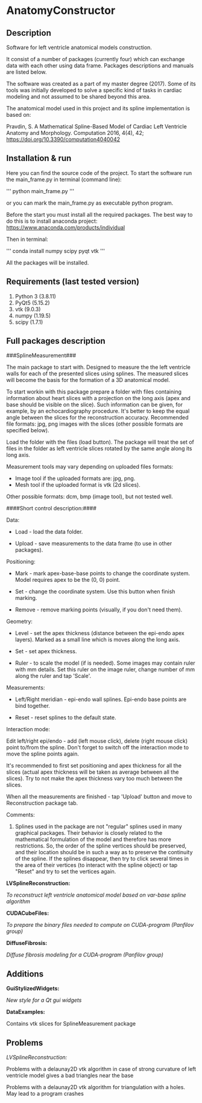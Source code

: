 # AnatomyConstructor

## Description
Software for left ventricle anatomical models construction.

It consist of a number of packages (currently four) which can exchange data with each other using data frame. Packages descriptions and manuals are listed below.

The software was created as a part of my master degree (2017). Some of its tools was initially developed to solve a specific kind of tasks in cardiac modeling and not assumed to be shared beyond this area.

The anatomical model used in this project and its spline implementation is based on:

Pravdin, S. A Mathematical Spline-Based Model of Cardiac Left Ventricle Anatomy and Morphology. Computation 2016, 4(4), 42; https://doi.org/10.3390/computation4040042

## Installation & run
Here you can find the source code of the project. To start the software run the main_frame.py in terminal (command line):

'''
python main_frame.py
'''

or you can mark the main_frame.py as executable python program.  

Before the start you must install all the required packages. The best way to do this is to install anaconda project: https://www.anaconda.com/products/individual

Then in terminal:

'''
conda install numpy scipy pyqt vtk
'''

All the packages will be installed.

## Requirements (last tested version)
1. Python 3 (3.8.11)
2. PyQt5 (5.15.2)
3. vtk (9.0.3)
4. numpy (1.19.5)
5. scipy (1.7.1)

## Full packages description

###SplineMeasurement###

The main package to start with. Designed to measure the the left ventricle walls for each of the presented slices using splines. The measured slices will become the basis for the formation of a 3D anatomical model.

To start workin with this package prepare a folder with files containing information about heart slices with a projection on the long axis (apex and base should be visible on the slice). Such information can be given, for example, by an echocardiography procedure. It's better to keep the equal angle between the slices for the reconstruction accuracy. Recommended file formats: jpg, png images with the slices (other possible formats are specified below).

Load the folder with the files (load button). The package will treat the set of files in the folder as left ventricle slices rotated by the same angle along its long axis.

Measurement tools may vary depending on uploaded files formats:
- Image tool if the uploaded formats are: jpg, png.
- Mesh tool if the uploaded format is vtk (2d slices).

Other possible formats: dcm, bmp (image tool), but not tested well.

####Short control description:####

Data:

- Load - load the data folder.

- Upload - save measurements to the data frame (to use in other packages).

Positioning:

- Mark - mark apex-base-base points to change the coordinate system. Model requires apex to be the (0, 0) point.

- Set - change the coordinate system. Use this button when finish marking.

- Remove - remove marking points (visually, if you don't need them).

Geometry:

- Level - set the apex thickness (distance between the epi-endo apex layers). Marked as a small line which is moves along the long axis.

- Set - set apex thickness.

- Ruler - to scale the model (if is needed). Some images may contain ruler with mm details. Set this ruler on the image ruler, change number of mm along the ruler and tap 'Scale'.

Measurements:

- Left/Right meridian - epi-endo wall splines. Epi-endo base points are bind together.

- Reset - reset splines to the default state.

Interaction mode:

Edit left/right epi/endo - add (left mouse click), delete (right mouse click) point to/from the spline. Don't forget to switch off the interaction mode to move the spline points again.

It's recommended to first set positioning and apex thickness for all the slices (actual apex thickness will be taken as average between all the slices). Try to not make the apex thickness vary too much between the slices.   

When all the measurements are finished - tap 'Upload' button and move to Reconstruction package tab.

Comments:

1. Splines used in the package are not "regular" splines used in many graphical packages. Their behavior is closely related to the mathematical formulation of the model and therefore has more restrictions. So, the order of the spline vertices should be preserved, and their location should be in such a way as to preserve the continuity of the spline. If the splines disappear, then try to click several times in the area of their vertices (to interact with the spline object) or tap "Reset" and try to set the vertices again.

**LVSplineReconstruction:**

*To reconstruct left ventricle anatomical model based on var-base spline algorithm*

**CUDACubeFiles:**

*To prepare the binary files needed to compute on CUDA-program (Panfilov group)*

**DiffuseFibrosis:**

*Diffuse fibrosis modeling for a CUDA-program (Panfilov group)*

## Additions

**GuiStylizedWidgets:**

*New style for a Qt gui widgets*

**DataExamples:**

Contains vtk slices for SplineMeasurement package

## Problems

*LVSplineReconstruction:*

Problems with a delaunay2D vtk algorithm in case of strong curvature of left ventricle
model gives a bad triangles near the base

Problems with a delaunay2D vtk algorithm for triangulation with a holes. May lead to
a program crashes
